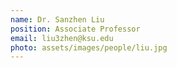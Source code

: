 ```yaml
---
name: Dr. Sanzhen Liu
position: Associate Professor
email: liu3zhen@ksu.edu
photo: assets/images/people/liu.jpg
---
```

<!-- Research interest -->
